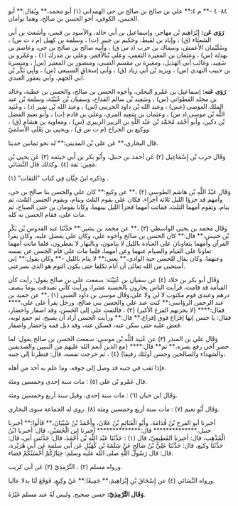٤٠٨٤ -** م ٤:** علي بن صالح بن صالح بن حي الهمداني (١) أبو محمد،** ويُقال:** أبو الحسن، الكوفي، أخو الحسن بن صالح، وهما توأمان.

**رَوَى عَن:** إِبْرَاهِيم بْن مهاجر، وإسماعيل بن أَبي خالد، والأسود بن قيس، وأشعث بن أَبي الشعثاء (ق) ، وإياد بن لقيط، وحكيم بن جبير (ت) ، وسلمة بن كهيل (م د ت س) ، وسُلَيْمان الأعمش، وسماك بن حرب (د س ق) ، وأبيه صالح بن صالح بن حي، وعاصم بن بهدلة (س) ، وعثمان بن المغيرة الثقفي، وعلي بْنالأقمر، وعلي بن مدرك (١) ، وعَمْرو بن سَعِيد، وغالب أبي الهذيل، ومغيرة بن مقسم الضبي، ومنصور بن المعتبر (س) ، وميسرة بن حبيب النهدي (س) ، ويزيد بْن أَبي زياد (ق) ، وأبي إسحاق السبيعي (س) ، وأَبِي بَكْر بْن أَبي الجهم، وأبي يعفور العبدي.

**رَوَى عَنه:** إسماعيل بن عَمْرو البجلي، وأخوه الحسن بن صالح، والحسن بن عطية، وخالد بن مخلد القطواني (س) ، وسَعِيد بْن سالم القداح، وسفيان بْن عُيَيْنَة، وسلمة بْن عبد الملك العوصي (عس) ، وعبد الله بْن داود الخريبي (س) ، وعبد الله بْن نمير (د) ، وعُبَيد اللَّه بْن موسى (د س) ، وعثمان بن سَعِيد المري، وعلي بن قادم (ت) ، وأبو نعيم الفضل بْن دكين، وأبو أَحْمَد مُحَمَّد بْن عَبْد اللَّهِ بن الزبير الزبيري (س) ، ومعاوية بن هشام (ق) ، ووكيع بن الجراح (م ت س ق) ، ويحيى بن يَعْلَى الأَسلميّ.

قال البخاري،** عَن علي بْن المديني:** له نحو ثمانين حديثا.

وَقَال حرب بْن إِسْمَاعِيل (٢) عَن أحمد بن حنبل، وأَبُو بكر بن أَبي خيثمة (٣) عَن يحيى بْن مَعِين: ثقة (٤) .وكذلك قال النَّسَائي.

وذكره ابنُ حِبَّان فِي كتاب "الثقات" (١) .

وَقَال عَبْدُ اللَّهِ بْن هاشم الطوسي (٢) ،** عن وكيع:** كان علي والحسن بنا صالح بن حي، وأمهم قد جزؤا الليل ثلاثة أجزاء، فكان علي يقوم الثلث وينام، ويقوم الحسن الثلث، ثم ينام، وتقوم أمهما الثلث، فماتت أمهما فجزأ الليل بينهما، وكانا يقومان بن حتى الصباح، ثم مات علي، فقام الحسن به كله.

وَقَال محمد بن يحيى الواسطي (٣) ،** عن محمد بن بشير:** حَدَّثَنَا عبد القدوس بْن بَكْر بْن خنيس،** قال:** كان الحسن بن صالح وأخوه علي، وكان علي يفضل عليه، وكان يقرأ القرآن وأمهما يتعاونان على العبادة بالليل لا ينامون، وبالنهار لا يفطرون، فلما ماتت أمهما تعاونا على القيام والصيام عنهما وعن أمهما، فلما مات علي قام الحسن عن نفسه وعنهما، وكان يقال للحسن حية الوادي،** يعني:** لا ينام بالليل -** وكان يقول:** إني أستحيي من الله تعالى أن أنام تكلفا حتى يكون النوم هو الذي يصرعني.

وَقَال أبو بكر بن خلاد (٤) عن سفيان بن عُيَيْنَة: سمعت علي بن صالح يقول: رأيت كأن القيامة قد قامت، فرأيت الناس يجازون بالحسنة عشرا، ورأيت كأني تصدقت يوما بنصف درهم وعندي قوم مكتوب لا لي ولا علي.وَقَال موسى بن داود الضبي (١) ،** عن حميد بن عبد الرحمن الرؤاسي:** كنت عند علي والحسن بني صالح، ورجل يقرأ على علي،**** فقال:**** {لا يحزنهم الفزع الأكبر) {٢) ، فالتفت علي إلى الحسن، وقد اصفار واخضار، فقال: يا حسن إنها إفزاع فوق إفزاع،** قال:** ورأيت الحسن أراد أن يصيح، ثم جمع ثوبه، فعض عليه حتى سكن عنه، فسكن عنه، وقد ذبل فمه واخضار واصفار.

وَقَال علي بن المنذر (٣) عن عُبَيد اللَّه بْن موسى: سمعت الحسن بن صالح يقول: لما حضر أخي رفع بصره،** ثم** قال:**** {مع الذين أنعم الله عليهم من النبيين والصديقين والشهداء والصالحين وحسن أولئك رفيقا) {٤) ، ثم خرجت نفسه، قال: فنظرنا إلى جنبه،

فإذا ثقب في جنبه قد وصل إلى جوفه، وما علم به أحد من أهله.

قال عَمْرو بْن علي (٥) : مات سنة إحدى وخمسين ومئة.

وَقَال ابن حبان (٦) : مات سنة إحدى، وقيل سنة أربع وخمسين ومئة.

وَقَال أَبُو نعيم (٧) : مات سنة أربع وخمسين ومئة (٨) .روى له الجماعة سوى البخاري.

أخبرنا أبو الفرح بْنُ قُدَامَةَ، وأَبُو الْغَنَائِمِ بْنُ عَلانَ، وأَحْمَدُ بْنُ شَيْبَانَ،** قَالُوا:** أخبرنا حنبل،************** قال:************** أخبرنا ابن الْحُصَيْنِ، قال: أخبرنا ابْنُ الْمُذْهِب، قال: أخبرنا القَطِيعِيّ، قال (١) : حَدَّثَنَا عَبْد اللَّهِ بْن أَحْمَدَ، قال: حَدَّثني أبي، قال: حَدَّثَنَا وكيع، قال: حَدَّثَنَا عَلِيُّ بْنُ صَالِحٍ عَنْ سَلَمَةَ بْنِ كُهَيْلٍ عَن أبي سلمة عَن أبي هُرَيْرة، قال: قال رَسُولُ اللَّهِ صلى الله عليه وسلم: خِيَارُكُمْ أَحْسَنُكُمْ قضاء.

ورواه مسلم (٢) ، التِّرْمِذِيّ (٣) عَن أبى كريب.

ورواه النَّسَائي (٤) عن إِسْحَاقَ بْنِ إِبْرَاهِيمَ،** جَمِيعًا:** عَنْ وكِيعٍ، فَوَقَعَ لَنَا بدلا عاليا.

**وَقَال التِّرْمِذِيّ:** حسن صحيح. وليس لَهُ عند مسلم غَيْرُهُ.
